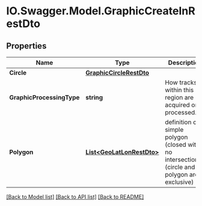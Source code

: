 # IO.Swagger.Model.GraphicCreateInRestDto
## Properties

Name | Type | Description | Notes
------------ | ------------- | ------------- | -------------
**Circle** | [**GraphicCircleRestDto**](GraphicCircleRestDto.md) |  | [optional] 
**GraphicProcessingType** | **string** | How tracks within this region are acquired or processed. | [optional] 
**Polygon** | [**List&lt;GeoLatLonRestDto&gt;**](GeoLatLonRestDto.md) | definition of a simple polygon (closed with no intersections). (circle and polygon are exclusive) | [optional] 

[[Back to Model list]](../README.md#documentation-for-models) [[Back to API list]](../README.md#documentation-for-api-endpoints) [[Back to README]](../README.md)

